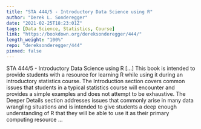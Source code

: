 ```yaml
---
title: "STA 444/5 - Introductory Data Science using R"
author: "Derek L. Sonderegger"
date: "2021-02-25T18:23:01Z"
tags: [Data Science, Statistics, Course]
link: "https://bookdown.org/dereksonderegger/444/"
length_weight: "100%"
repo: "dereksonderegger/444"
pinned: false
---
```


STA 444/5 - Introductory Data Science using R [...] This book is intended to provide students with a resource for learning R while
using it during an introductory statistics course. The Introduction section
covers common issues that students in a typical statistics course will encounter
and provides a simple examples and does not attempt to be exhaustive. The
Deeper Details section addresses issues that commonly arise in many data
wrangling situations and is intended to give students a deep enough understanding
of R that they will be able to use it as their primary computing resource ...
